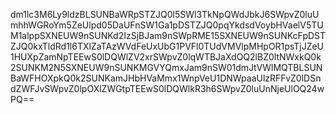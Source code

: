 dm1lc3M6Ly9ldzBLSUNBaWRpSTZJQ0l5SWl3TkNpQWdJbkJ6SWpvZ0luUmhhWGRoYm5ZeUlpd05DaUFnSW1Ga1pDSTZJQ0pqYkdsdVoybHVaelV5TUM1alppSXNEUW9nSUNKd2IzSjBJam9nSWpRME15SXNEUW9nSUNKcFpDSTZJQ0kxTldRd1l6TXlZaTAzWVdFeUxUbG1PVFl0TUdVMVlpMHpOR1psTjJZeU1HUXpZamNpTEEwS0lDQWlZV2xrSWpvZ0lqWTBJaXdOQ2lBZ0ltNWxkQ0k2SUNKM2N5SXNEUW9nSUNKMGVYQmxJam9nSW01dmJtVWlMQTBLSUNBaWFHOXpkQ0k2SUNKamJHbHVaMmx1WnpVeU1DNWpaaUlzRFFvZ0lDSndZWFJvSWpvZ0lpOXlZWGtpTEEwS0lDQWlkR3h6SWpvZ0luUnNjeUlOQ24wPQ==
